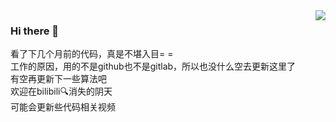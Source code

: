 <img align="right" src="https://github-readme-stats.vercel.app/api?username=zhykirby&show_icons=true&icon_color=805AD5&text_color=718096&bg_color=ffffff&hide_title=false" />

### Hi there 👋
看了下几个月前的代码，真是不堪入目= =  
工作的原因，用的不是github也不是gitlab，所以也没什么空去更新这里了  
有空再更新下一些算法吧  
欢迎在bilibili🔍消失的阴天  
可能会更新些代码相关视频  


<!--
**zhykirby/zhykirby** is a ✨ _special_ ✨ repository because its `README.md` (this file) appears on your GitHub profile.

Here are some ideas to get you started:

- 🔭 I’m currently working on ...
- 🌱 I’m currently learning ...
- 👯 I’m looking to collaborate on ...
- 🤔 I’m looking for help with ...
- 💬 Ask me about ...
- 📫 How to reach me: ...
- 😄 Pronouns: ...
- ⚡ Fun fact: ...
-->
